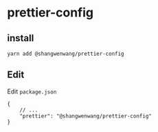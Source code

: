 # prettier-config

## install

```
yarn add @shangwenwang/prettier-config
```

## Edit

Edit `package.json`

```
{
    // ...
    "prettier": "@shangwenwang/prettier-config"
}
```

